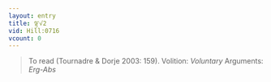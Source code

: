 ```yaml
---
layout: entry
title: ལྟ་√2
vid: Hill:0716
vcount: 0
---
```

> To read (Tournadre & Dorje 2003: 159)\.
> Volition: _Voluntary_
> Arguments: _Erg-Abs_


